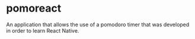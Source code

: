 # pomoreact

An application that allows the use of a pomodoro timer that was developed in order to learn React Native.
